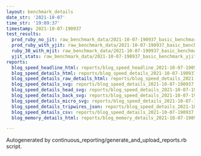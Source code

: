 ```yaml
---
layout: benchmark_details
date_str: '2021-10-07'
time_str: '19:09:37'
timestamp: 2021-10-07-190937
test_results:
  prod_ruby_no_jit: raw_benchmark_data/2021-10-07-190937_basic_benchmark_prod_ruby_no_jit.json
  prod_ruby_with_yjit: raw_benchmark_data/2021-10-07-190937_basic_benchmark_prod_ruby_with_yjit.json
  ruby_30_with_mjit: raw_benchmark_data/2021-10-07-190937_basic_benchmark_ruby_30_with_mjit.json
  yjit_stats: raw_benchmark_data/2021-10-07-190937_basic_benchmark_yjit_stats.json
reports:
  blog_speed_headline_html: reports/blog_speed_headline_2021-10-07-190937.html
  blog_speed_details_html: reports/blog_speed_details_2021-10-07-190937.html
  blog_speed_details_raw_details_html: reports/blog_speed_details_2021-10-07-190937.raw_details.html
  blog_speed_details_svg: reports/blog_speed_details_2021-10-07-190937.svg
  blog_speed_details_head_svg: reports/blog_speed_details_2021-10-07-190937.head.svg
  blog_speed_details_back_svg: reports/blog_speed_details_2021-10-07-190937.back.svg
  blog_speed_details_micro_svg: reports/blog_speed_details_2021-10-07-190937.micro.svg
  blog_speed_details_tripwires_json: reports/blog_speed_details_2021-10-07-190937.tripwires.json
  blog_speed_details_csv: reports/blog_speed_details_2021-10-07-190937.csv
  blog_memory_details_html: reports/blog_memory_details_2021-10-07-190937.html

---
```

Autogenerated by continuous_reporting/generate_and_upload_reports.rb script.
